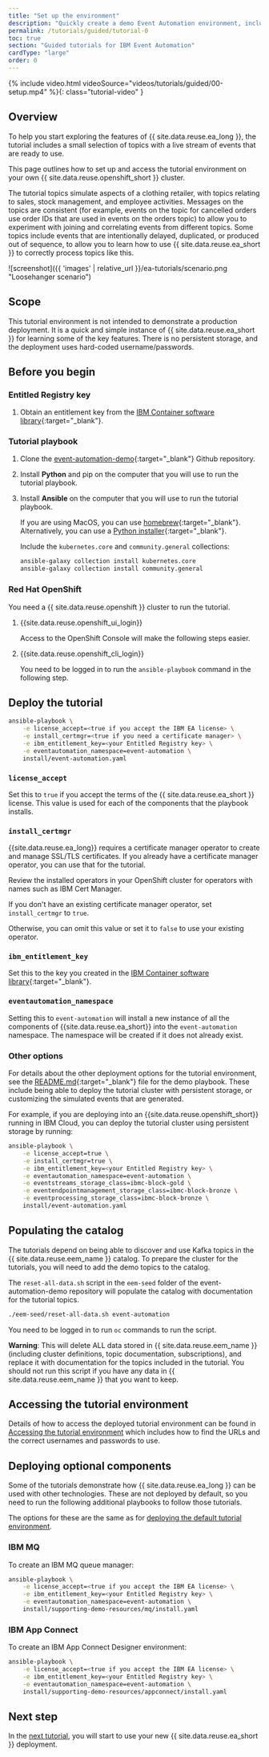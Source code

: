 ```yaml
---
title: "Set up the environment"
description: "Quickly create a demo Event Automation environment, including topics with live streams of events that you can use to try the tutorials."
permalink: /tutorials/guided/tutorial-0
toc: true
section: "Guided tutorials for IBM Event Automation"
cardType: "large"
order: 0
---
```


{% include video.html videoSource="videos/tutorials/guided/00-setup.mp4" %}{: class="tutorial-video" }

## Overview

To help you start exploring the features of {{ site.data.reuse.ea_long }}, the tutorial includes a small selection of topics with a live stream of events that are ready to use.

This page outlines how to set up and access the tutorial environment on your own {{ site.data.reuse.openshift_short }} cluster.

The tutorial topics simulate aspects of a clothing retailer, with topics relating to sales, stock management, and employee activities. Messages on the topics are consistent (for example, events on the topic for cancelled orders use order IDs that are used in events on the orders topic) to allow you to experiment with joining and correlating events from different topics. Some topics include events that are intentionally delayed, duplicated, or produced out of sequence, to allow you to learn how to use {{ site.data.reuse.ea_short }} to correctly process topics like this.

![screenshot]({{ 'images' | relative_url }}/ea-tutorials/scenario.png "Loosehanger scenario")

## Scope

This tutorial environment is not intended to demonstrate a production deployment. It is a quick and simple instance of {{ site.data.reuse.ea_short }} for learning some of the key features. There is no persistent storage, and the deployment uses hard-coded username/passwords.

## Before you begin

### Entitled Registry key

1. Obtain an entitlement key from the [IBM Container software library](https://myibm.ibm.com/products-services/containerlibrary){:target="_blank"}.

### Tutorial playbook

1. Clone the [event-automation-demo](https://github.com/IBM/event-automation-demo){:target="_blank"} Github repository.

1. Install **Python** and pip on the computer that you will use to run the tutorial playbook.

1. Install **Ansible** on the computer that you will use to run the tutorial playbook.

    If you are using MacOS, you can use [homebrew](https://formulae.brew.sh/formula/ansible){:target="_blank"}.
    Alternatively, you can use a [Python installer](https://docs.ansible.com/ansible/latest/installation_guide/intro_installation.html#installing-and-upgrading-ansible){:target="_blank"}.

    Include the `kubernetes.core` and `community.general` collections:

    ```sh
    ansible-galaxy collection install kubernetes.core
    ansible-galaxy collection install community.general
    ```

### Red Hat OpenShift

You need a {{ site.data.reuse.openshift }} cluster to run the tutorial.

1. {{site.data.reuse.openshift_ui_login}}

    Access to the OpenShift Console will make the following steps easier.

1. {{site.data.reuse.openshift_cli_login}}

    You need to be logged in to run the `ansible-playbook` command in the following step.

## Deploy the tutorial

```sh
ansible-playbook \
    -e license_accept=<true if you accept the IBM EA license> \
    -e install_certmgr=<true if you need a certificate manager> \
    -e ibm_entitlement_key=<your Entitled Registry key> \
    -e eventautomation_namespace=event-automation \
    install/event-automation.yaml
```

### `license_accept`

Set this to `true` if you accept the terms of the {{ site.data.reuse.ea_short }} license. This value is used for each of the components that the playbook installs.

### `install_certmgr`

{{site.data.reuse.ea_long}} requires a certificate manager operator to create and manage SSL/TLS certificates. If you already have a certificate manager operator, you can use that for the tutorial.

Review the installed operators in your OpenShift cluster for operators with names such as IBM Cert Manager.

If you don't have an existing certificate manager operator, set `install_certmgr` to `true`.

Otherwise, you can omit this value or set it to `false` to use your existing operator.

### `ibm_entitlement_key`

Set this to the key you created in the [IBM Container software library](https://myibm.ibm.com/products-services/containerlibrary){:target="_blank"}.

### `eventautomation_namespace`

Setting this to `event-automation` will install a new instance of all the components of {{site.data.reuse.ea_short}} into the `event-automation` namespace. The namespace will be created if it does not already exist.

### Other options

For details about the other deployment options for the tutorial environment, see the [README.md](https://github.com/IBM/event-automation-demo/blob/main/README.md){:target="_blank"} file for the demo playbook. These include being able to deploy the tutorial cluster with persistent storage, or customizing the simulated events that are generated.

For example, if you are deploying into an {{site.data.reuse.openshift_short}} running in IBM Cloud, you can deploy the tutorial cluster using persistent storage by running:

```sh
ansible-playbook \
    -e license_accept=true \
    -e install_certmgr=true \
    -e ibm_entitlement_key=<your Entitled Registry key> \
    -e eventautomation_namespace=event-automation \
    -e eventstreams_storage_class=ibmc-block-gold \
    -e eventendpointmanagement_storage_class=ibmc-block-bronze \
    -e eventprocessing_storage_class=ibmc-block-bronze \
    install/event-automation.yaml
```


## Populating the catalog

The tutorials depend on being able to discover and use Kafka topics in the {{ site.data.reuse.eem_name }} catalog. To prepare the cluster for the tutorials, you will need to add the demo topics to the catalog.

The `reset-all-data.sh` script in the `eem-seed` folder of the event-automation-demo repository will populate the catalog with documentation for the tutorial topics.

```sh
./eem-seed/reset-all-data.sh event-automation
```

You need to be logged in to run `oc` commands to run the script.

**Warning**: This will delete ALL data stored in {{ site.data.reuse.eem_name }} (including cluster definitions, topic documentation, subscriptions), and replace it with documentation for the topics included in the tutorial. You should not run this script if you have any data in {{ site.data.reuse.eem_name }} that you want to keep.


## Accessing the tutorial environment

Details of how to access the deployed tutorial environment can be found in [Accessing the tutorial environment](./tutorial-access) which includes how to find the URLs and the correct usernames and passwords to use.



## Deploying optional components

Some of the tutorials demonstrate how {{ site.data.reuse.ea_long }} can be used with other technologies. These are not deployed by default, so you need to run the following additional playbooks to follow those tutorials.

The options for these are the same as for [deploying the default tutorial environment](#deploy-the-tutorial).

### IBM MQ

To create an IBM MQ queue manager:

```sh
ansible-playbook \
    -e license_accept=<true if you accept the IBM EA license> \
    -e ibm_entitlement_key=<your Entitled Registry key> \
    -e eventautomation_namespace=event-automation \
    install/supporting-demo-resources/mq/install.yaml
```

### IBM App Connect

To create an IBM App Connect Designer environment:

```sh
ansible-playbook \
    -e license_accept=<true if you accept the IBM EA license> \
    -e ibm_entitlement_key=<your Entitled Registry key> \
    -e eventautomation_namespace=event-automation \
    install/supporting-demo-resources/appconnect/install.yaml
```


## Next step

In the [next tutorial](./tutorial-1), you will start to use your new {{ site.data.reuse.ea_short }} deployment.
